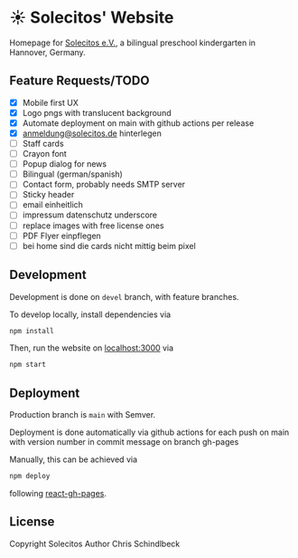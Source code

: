 # ☀ Solecitos' Website

Homepage for [Solecitos e.V.](https://www.solecitos.de/), a bilingual preschool kindergarten in Hannover, Germany.

## Feature Requests/TODO

- [x] Mobile first UX
- [x] Logo pngs with translucent background
- [x] Automate deployment on main with github actions per release
- [x] anmeldung@solecitos.de hinterlegen
- [ ] Staff cards
- [ ] Crayon font
- [ ] Popup dialog for news
- [ ] Bilingual (german/spanish)
- [ ] Contact form, probably needs SMTP server
- [ ] Sticky header
- [ ] email einheitlich
- [ ] impressum datenschutz underscore
- [ ] replace images with free license ones
- [ ] PDF Flyer einpflegen
- [ ] bei home sind die cards nicht mittig beim pixel 

## Development

Development is done on `devel` branch, with feature branches.

To develop locally, install dependencies via

```bash
npm install
```

Then, run the website on [localhost:3000](http://localhost:3000/) via

```bash
npm start
```

## Deployment

Production branch is `main` with Semver.

Deployment is done automatically via github actions for each push on main with version number in commit message on branch gh-pages

Manually, this can be achieved via

```bash
npm deploy
```

following [react-gh-pages](https://github.com/gitname/react-gh-pages).

## License

Copyright Solecitos
Author Chris Schindlbeck
